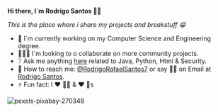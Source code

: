 **Hi there, I´m Rodrigo Santos 👋🏻**

*This is the place where i share my projects and breakstuff 😁*

- 📖 I´m currently working on my Computer Science and Engineering degree.
- 👨🏽‍💻 I´m looking to o collaborate on more community projects.
- ❔ Ask me anything [here](rodrigorafaelsantos7@icloud.com) related to Java, Python, Html & Security.
- 📩 How to reach me: [@RodrigoRafaelSantos7](https://github.com/RodrigoRafaelSantos7) or say 👋🏻 on Email at [Rodrigo Santos](rodrigorafaelsantos7@icloud.com).
- ⚡️ Fun fact: I ❤️ 🏄🏼 & ❤️ 🐶s

![pexels-pixabay-270348](https://user-images.githubusercontent.com/94317093/153850261-c97181bd-e242-41ef-adfb-51e4fc1f91bc.jpg)


